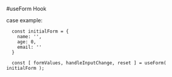 #useForm Hook

case example:

```
  const initialForm = {
    name: '',
    age: 0,
    email: ''
  }

  const [ formValues, handleInputChange, reset ] = useForm( initialForm );
```
